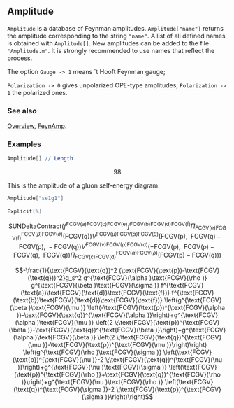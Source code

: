 ## Amplitude

`Amplitude` is a database of Feynman amplitudes. `Amplitude["name"]` returns the amplitude corresponding to the string `"name"`. A list of all defined names is obtained with `Amplitude[]`. New amplitudes can be added to the file `"Amplitude.m"`. It is strongly recommended to use names that reflect the process.

The option `Gauge -> 1` means `t Hooft Feynman gauge;

`Polarization -> 0` gives unpolarized OPE-type amplitudes, `Polarization -> 1` the polarized ones.

### See also

[Overview](Extra/FeynCalc.md), [FeynAmp](FeynAmp.md).

### Examples

```mathematica
Amplitude[] // Length
```

$$98$$

This is the amplitude of a gluon self-energy diagram:

```mathematica
Amplitude["se1g1"] 
 
Explicit[%]
```

$$\text{SUNDeltaContract}\left(f^{\text{FCGV}(\text{a})\text{FCGV}(\text{c})\text{FCGV}(\text{e})} f^{\text{FCGV}(\text{b})\text{FCGV}(\text{d})\text{FCGV}(\text{f})} \Pi _{\text{FCGV}(\text{e})\text{FCGV}(\text{f})}^{\text{FCGV}(\beta )\text{FCGV}(\sigma )}(\text{FCGV}(\text{q})) V^{\text{FCGV}(\mu )\text{FCGV}(\alpha )\text{FCGV}(\beta )}(\text{FCGV}(\text{p})\text{, }\;\text{FCGV}(\text{q})-\text{FCGV}(\text{p})\text{, }-\text{FCGV}(\text{q})) V^{\text{FCGV}(\nu )\text{FCGV}(\rho )\text{FCGV}(\sigma )}(-\text{FCGV}(\text{p})\text{, }\;\text{FCGV}(\text{p})-\text{FCGV}(\text{q})\text{, }\;\text{FCGV}(\text{q})) \Pi _{\text{FCGV}(\text{c})\text{FCGV}(\text{d})}^{\text{FCGV}(\alpha )\text{FCGV}(\rho )}(\text{FCGV}(\text{p})-\text{FCGV}(\text{q}))\right)$$

$$-\frac{1}{\text{FCGV}(\text{q})^2 (\text{FCGV}(\text{p})-\text{FCGV}(\text{q}))^2}g_s^2 g^{\text{FCGV}(\alpha )\text{FCGV}(\rho )} g^{\text{FCGV}(\beta )\text{FCGV}(\sigma )} f^{\text{FCGV}(\text{a})\text{FCGV}(\text{d})\text{FCGV}(\text{f})} f^{\text{FCGV}(\text{b})\text{FCGV}(\text{d})\text{FCGV}(\text{f})} \left(g^{\text{FCGV}(\beta )\text{FCGV}(\mu )} \left(-\text{FCGV}(\text{p})^{\text{FCGV}(\alpha )}-\text{FCGV}(\text{q})^{\text{FCGV}(\alpha )}\right)+g^{\text{FCGV}(\alpha )\text{FCGV}(\mu )} \left(2 \;\text{FCGV}(\text{p})^{\text{FCGV}(\beta )}-\text{FCGV}(\text{q})^{\text{FCGV}(\beta )}\right)+g^{\text{FCGV}(\alpha )\text{FCGV}(\beta )} \left(2 \;\text{FCGV}(\text{q})^{\text{FCGV}(\mu )}-\text{FCGV}(\text{p})^{\text{FCGV}(\mu )}\right)\right) \left(g^{\text{FCGV}(\rho )\text{FCGV}(\sigma )} \left(\text{FCGV}(\text{p})^{\text{FCGV}(\nu )}-2 \;\text{FCGV}(\text{q})^{\text{FCGV}(\nu )}\right)+g^{\text{FCGV}(\nu )\text{FCGV}(\sigma )} \left(\text{FCGV}(\text{p})^{\text{FCGV}(\rho )}+\text{FCGV}(\text{q})^{\text{FCGV}(\rho )}\right)+g^{\text{FCGV}(\nu )\text{FCGV}(\rho )} \left(\text{FCGV}(\text{q})^{\text{FCGV}(\sigma )}-2 \;\text{FCGV}(\text{p})^{\text{FCGV}(\sigma )}\right)\right)$$